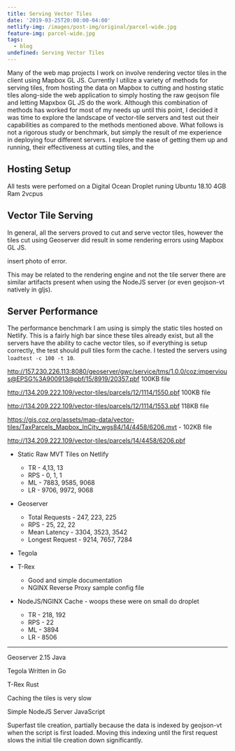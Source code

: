 ```yaml
---
title: Serving Vector Tiles
date: '2019-03-25T20:00:00-04:00'
netlify-img: /images/post-img/original/parcel-wide.jpg
feature-img: parcel-wide.jpg
tags:
  - blog
undefined: Serving Vector Tiles
---
```

Many of the web map projects I work on involve rendering vector tiles in the client using Mapbox GL JS. Currently I utilize a variety of methods for serving tiles, from hosting the data on Mapbox to cutting and hosting static tiles along-side the web application to simply hosting the raw geojson file and letting Mapxbox GL JS do the work. Although this combination of methods has worked for most of my needs up until this point, I decided it was time to explore the landscape of vector-tile servers and test out their capabilities as compared to the methods mentioned above. What follows is not a rigorous study or benchmark, but simply the result of me experience in deploying four different servers. I explore the ease of getting them up and running, their effectiveness at cutting tiles, and the 

## Hosting Setup

All tests were perfomed on a Digital Ocean Droplet runing Ubuntu 18.10 4GB Ram 2vcpus

## Vector Tile Serving

In general, all the servers proved to cut and serve vector tiles, however the tiles cut using Geoserver did result in some rendering errors using Mapbox GL JS. 

insert photo of error. 

This may be related to the rendering engine and not the tile server there are similar artifacts present when using the NodeJS server (or even geojson-vt natively in gljs).

## Server Performance

The performance benchmark I am using is simply the static tiles hosted on Netlify. This is a fairly high bar since these tiles already exist, but all the servers have the ability to cache vector tiles, so if everything is setup correctly, the test should pull tiles form the cache. I tested the servers using `loadtest -c 100 -t 10`.

http://157.230.226.113:8080/geoserver/gwc/service/tms/1.0.0/coz:impervious@EPSG%3A900913@pbf/15/8919/20357.pbf 100KB file

http://134.209.222.109/vector-tiles/parcels/12/1114/1550.pbf 100KB file

http://134.209.222.109/vector-tiles/parcels/12/1114/1553.pbf 118KB file

https://gis.coz.org/assets/map-data/vector-tiles/TaxParcels_Mapbox_InCity_wgs84/14/4458/6206.mvt - 102KB file

http://134.209.222.109/vector-tiles/parcels/14/4458/6206.pbf

* Static Raw MVT Tiles on Netlify
  * TR - 4,13, 13 
  * RPS - 0, 1, 1
  * ML - 7883, 9585, 9068
  * LR - 9706, 9972, 9068
* Geoserver
  * Total Requests - 247, 223, 225
  * RPS - 25, 22, 22
  * Mean Latency - 3304, 3523, 3542
  * Longest Request - 9214, 7657, 7284
* Tegola
* T-Rex
  * Good and simple documentation
  * NGINX Reverse Proxy sample config file

* NodeJS/NGINX Cache - woops these were on small do droplet
  * TR - 218, 192
  * RPS - 22
  * ML - 3894
  * LR - 8506

- - -

Geoserver 2.15
Java

Tegola
Written in Go

T-Rex
Rust

Caching the tiles is very slow

Simple NodeJS Server
JavaScript

Superfast tile creation, partially because the data is indexed by geojson-vt when the script is first loaded. Moving this indexing until the first request slows the initial tile creation down significantly.
